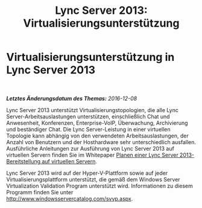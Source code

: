 ﻿---
title: 'Lync Server 2013: Virtualisierungsunterstützung'
TOCTitle: Virtualisierungsunterstützung
ms:assetid: cb940808-2852-406a-a357-3eb5638ed2a0
ms:mtpsurl: https://technet.microsoft.com/de-de/library/Gg398853(v=OCS.15)
ms:contentKeyID: 49295420
ms.date: 12/10/2016
mtps_version: v=OCS.15
ms.translationtype: HT
---

# Virtualisierungsunterstützung in Lync Server 2013

 

_**Letztes Änderungsdatum des Themas:** 2016-12-08_

Lync Server 2013 unterstützt Virtualisierungstopologien, die alle Lync Server-Arbeitsauslastungen unterstützen, einschließlich Chat und Anwesenheit, Konferenzen, Enterprise-VoIP, Überwachung, Archivierung und beständiger Chat. Die Lync Server-Leistung in einer virtuellen Topologie kann abhängig von den verwendeten Arbeitsauslastungen, der Anzahl von Benutzern und der Hosthardware sehr unterschiedlich ausfallen. Ausführliche Anleitungen zur Ausführung von Lync Server 2013 auf virtuellen Servern finden Sie im Whitepaper [Planen einer Lync Server 2013-Bereitstellung auf virtuellen Servern](http://www.microsoft.com/en-us/download/details.aspx?id=41936).

Lync Server 2013 wird auf der Hyper-V-Plattform sowie auf jeder Virtualisierungsplattform unterstützt, die gemäß dem Windows Server Virtualization Validation Program unterstützt wird. Informationen zu diesem Programm finden Sie unter <http://www.windowsservercatalog.com/svvp.aspx>.

